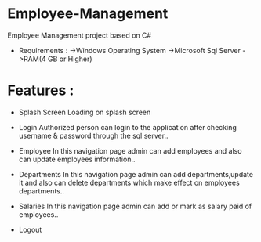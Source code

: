 # Employee-Management
  Employee Management project based on C#

* Requirements :
  ->Windows Operating System
  ->Microsoft Sql Server
  ->RAM(4 GB or Higher)

# Features :
* Splash Screen
  Loading on splash screen

* Login
  Authorized person can login to the application after checking username & password through the sql server..
* Employee
  In this navigation page admin can add employees and also can update employees information..
* Departments
  In this navigation page admin can add departments,update it and also can delete departments which make effect on employees departments..
* Salaries
  In this navigation page admin can add or mark as salary paid of employees..
* Logout
